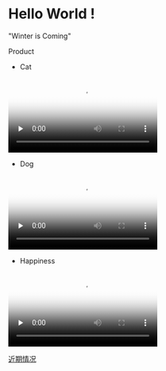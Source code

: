 # Hello World !



"Winter is Coming"








Product

* Cat

<video id="video" controls="" preload="none" poster="http://om2bks7xs.bkt.clouddn.com/2017-08-26-Markdown-Advance-Video.jpg">
<source id="mp4" src="videos/cat_example.mp4" type="video/mp4">
</video>

* Dog
<video id="video" controls="" preload="none" poster="http://om2bks7xs.bkt.clouddn.com/2017-08-26-Markdown-Advance-Video.jpg">
<source id="mp4" src="http://v29-dy.ixigua.com/2156597a6880e7714ba540ec247d1307/5f451053/video/m/220d2226be4623d4a359e2a6082bbe4705c11612962f00001330bdb38aa1/?a=1128&br=6810&bt=2270&cr=0&cs=0&dr=0&ds=3&er=&l=202008252020500101980602031A209E5D&lr=aweme&mime_type=video_mp4&qs=0&rc=am15bmk2dWVrajMzOmkzM0ApOzdmNWk2NTtnNzU3PDk1aWdxamdobWVnZ2VfLS01LS9zc2IyYi8xLmMvXjEvYi8vYi06Yw%3D%3D&vl=&vr=" type="video/mp4">
</video>

* Happiness
<video id="video" controls="" preload="none" poster="http://om2bks7xs.bkt.clouddn.com/2017-08-26-Markdown-Advance-Video.jpg">
<source id="mp4" src="http://v29-dy.ixigua.com/2156597a6880e7714ba540ec247d1307/5f451053/video/m/220d2226be4623d4a359e2a6082bbe4705c11612962f00001330bdb38aa1/?a=1128&br=6810&bt=2270&cr=0&cs=0&dr=0&ds=3&er=&l=202008252020500101980602031A209E5D&lr=aweme&mime_type=video_mp4&qs=0&rc=am15bmk2dWVrajMzOmkzM0ApOzdmNWk2NTtnNzU3PDk1aWdxamdobWVnZ2VfLS01LS9zc2IyYi8xLmMvXjEvYi8vYi06Yw%3D%3D&vl=&vr=" type="video/mp4">
</video>


[近期情况](resume/Chinese.md)
